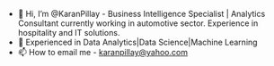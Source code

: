 - 👋 Hi, I’m @KaranPillay - Business Intelligence Specialist | Analytics Consultant currently working in automotive sector. Experience in hospitality and IT solutions.
- 👀 Experienced in Data Analytics|Data Science|Machine Learning 
- 📫 How to email me - karanpillay@yahoo.com

<!---
KaranPillay/KaranPillay is a ✨ special ✨ repository because its `README.md` (this file) appears on your GitHub profile.
You can click the Preview link to take a look at your changes.
--->
